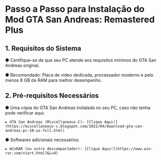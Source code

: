 # Passo a Passo para Instalação do Mod GTA San Andreas: Remastered Plus

## 1. Requisitos do Sistema

● Certifique-se de que seu PC atende aos requisitos mínimos do GTA San Andreas original.

● Recomendado: Placa de vídeo dedicada, processador moderno e pelo menos 8 GB de RAM para melhor desempenho.

## 2. Pré-requisitos Necessários

● Uma cópia do GTA San Andreas instalada no seu PC, caso não tenha pode verificar aqui:

    ► GTA San Andreas (Miscellaneous-C): [Clique Aqui!](https://miscellaneous-c.blogspot.com/2022/04/download-gta-san-andreas-pc-10-us-full.html)

● Softwares adicionais necessários:

    ► WinRAR (ou outro descompactador): [Clique Aqui!](https://www.win-rar.com/start.html?&L=9)
